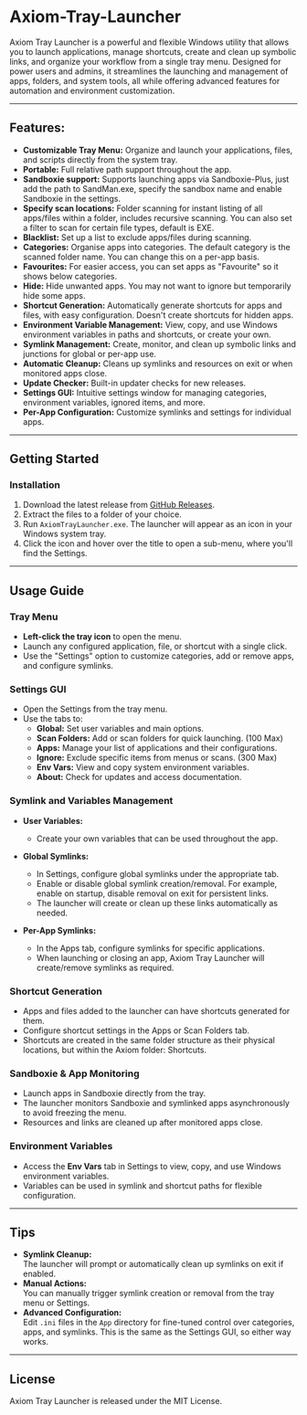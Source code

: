 # Axiom-Tray-Launcher
Axiom Tray Launcher is a powerful and flexible Windows utility that allows you to launch applications, manage shortcuts, create and clean up symbolic links, and organize your workflow from a single tray menu. Designed for power users and admins, it streamlines the launching and management of apps, folders, and system tools, all while offering advanced features for automation and environment customization.

---

## Features:
- **Customizable Tray Menu:** Organize and launch your applications, files, and scripts directly from the system tray.
- **Portable:** Full relative path support throughout the app.
- **Sandboxie support:** Supports launching apps via Sandboxie-Plus, just add the path to SandMan.exe, specify the sandbox name and enable Sandboxie in the settings.
- **Specify scan locations:** Folder scanning for instant listing of all apps/files within a folder, includes recursive scanning. You can also set a filter to scan for certain file types, default is EXE.
- **Blacklist:** Set up a list to exclude apps/files during scanning.
- **Categories:** Organise apps into categories. The default category is the scanned folder name. You can change this on a per-app basis.
- **Favourites:** For easier access, you can set apps as "Favourite" so it shows below categories.
- **Hide:** Hide unwanted apps. You may not want to ignore but temporarily hide some apps.
- **Shortcut Generation:** Automatically generate shortcuts for apps and files, with easy configuration. Doesn't create shortcuts for hidden apps.
- **Environment Variable Management:** View, copy, and use Windows environment variables in paths and shortcuts, or create your own.
- **Symlink Management:** Create, monitor, and clean up symbolic links and junctions for global or per-app use.
- **Automatic Cleanup:** Cleans up symlinks and resources on exit or when monitored apps close.
- **Update Checker:** Built-in updater checks for new releases.
- **Settings GUI:** Intuitive settings window for managing categories, environment variables, ignored items, and more.
- **Per-App Configuration:** Customize symlinks and settings for individual apps.

---

## Getting Started

### Installation
1. Download the latest release from [GitHub Releases](https://github.com/sl2365/Axiom-Tray-Launcher/releases).
2. Extract the files to a folder of your choice.
3. Run `AxiomTrayLauncher.exe`. The launcher will appear as an icon in your Windows system tray.
4. Click the icon and hover over the title to open a sub-menu, where you'll find the Settings.

---

## Usage Guide

### Tray Menu

- **Left-click the tray icon** to open the menu.
- Launch any configured application, file, or shortcut with a single click.
- Use the "Settings" option to customize categories, add or remove apps, and configure symlinks.

### Settings GUI

- Open the Settings from the tray menu.
- Use the tabs to:
  - **Global:** Set user variables and main options.
  - **Scan Folders:** Add or scan folders for quick launching. (100 Max)
  - **Apps:** Manage your list of applications and their configurations.
  - **Ignore:** Exclude specific items from menus or scans. (300 Max)
  - **Env Vars:** View and copy system environment variables.
  - **About:** Check for updates and access documentation.

### Symlink and Variables Management

- **User Variables:**
  - Create your own variables that can be used throughout the app.

- **Global Symlinks:**  
  - In Settings, configure global symlinks under the appropriate tab.
  - Enable or disable global symlink creation/removal. For example, enable on startup, disable removal on exit for persistent links.
  - The launcher will create or clean up these links automatically as needed.

- **Per-App Symlinks:**  
  - In the Apps tab, configure symlinks for specific applications.
  - When launching or closing an app, Axiom Tray Launcher will create/remove symlinks as required.

### Shortcut Generation

- Apps and files added to the launcher can have shortcuts generated for them.
- Configure shortcut settings in the Apps or Scan Folders tab.
- Shortcuts are created in the same folder structure as their physical locations, but within the Axiom folder: Shortcuts.

### Sandboxie & App Monitoring

- Launch apps in Sandboxie directly from the tray.
- The launcher monitors Sandboxie and symlinked apps asynchronously to avoid freezing the menu.
- Resources and links are cleaned up after monitored apps close.

### Environment Variables

- Access the **Env Vars** tab in Settings to view, copy, and use Windows environment variables.
- Variables can be used in symlink and shortcut paths for flexible configuration.

---

## Tips

- **Symlink Cleanup:**  
  The launcher will prompt or automatically clean up symlinks on exit if enabled.
- **Manual Actions:**  
  You can manually trigger symlink creation or removal from the tray menu or Settings.
- **Advanced Configuration:**  
  Edit `.ini` files in the `App` directory for fine-tuned control over categories, apps, and symlinks. This is the same as the Settings GUI, so either way works.

---

## License

Axiom Tray Launcher is released under the MIT License.
